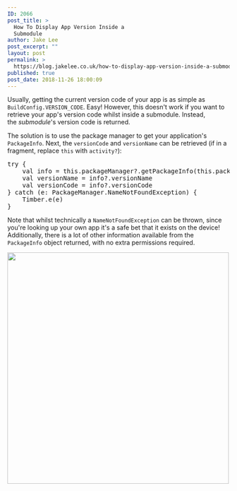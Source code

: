```yaml
---
ID: 2066
post_title: >
  How To Display App Version Inside a
  Submodule
author: Jake Lee
post_excerpt: ""
layout: post
permalink: >
  https://blog.jakelee.co.uk/how-to-display-app-version-inside-a-submodule/
published: true
post_date: 2018-11-26 18:00:09
---
```

Usually, getting the current version code of your app is as simple as <code>BuildConfig.VERSION_CODE</code>. Easy! However, this doesn't work if you want to retrieve your app's version code whilst inside a submodule. Instead, the <em>submodule</em>'s version code is returned.

The solution is to use the package manager to get your application's <code>PackageInfo</code>. Next, the <code>versionCode</code> and <code>versionName</code> can be retrieved (if in a fragment, replace <code>this</code> with <code>activity?</code>):
<pre>try {
    val info = this.packageManager?.getPackageInfo(this.packageName, 0)
    val versionName = info?.versionName
    val versionCode = info?.versionCode
} catch (e: PackageManager.NameNotFoundException) {
    Timber.e(e)
}</pre>
Note that whilst technically a <code>NameNotFoundException</code> can be thrown, since you're looking up your own app it's a safe bet that it exists on the device! Additionally, there is a lot of other information available from the <code>PackageInfo</code> object returned, with no extra permissions required.

<a href="https://blog.jakelee.co.uk/wp-content/uploads/2018/11/info.png"><img class="aligncenter size-full wp-image-2067" src="https://blog.jakelee.co.uk/wp-content/uploads/2018/11/info.png" alt="" width="502" height="524" /></a>